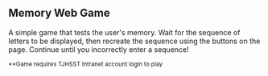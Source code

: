 ## Memory Web Game

A simple game that tests the user's memory. Wait for the sequence of letters to be displayed, then recreate the sequence using the buttons on the page. Continue until you incorrectly enter a sequence!

<sub> **Game requires TJHSST Intranet account login to play </sub>
